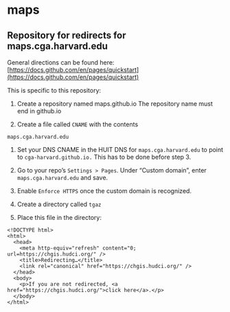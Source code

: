 # maps
## Repository for redirects for maps.cga.harvard.edu
General directions can be found here:
[https://docs.github.com/en/pages/quickstart](https://docs.github.com/en/pages/quickstart)

This is specific to this repository:
1.  Create a repository named maps.github.io  The repository name must end in github.io

1.  Create a file called `CNAME` with the contents
```
maps.cga.harvard.edu
```

1.  Set your DNS CNAME in the HUIT DNS for `maps.cga.harvard.edu` to point to `cga-harvard.github.io.`  This has to be done before step 3.

1.  Go to your repo’s `Settings > Pages`.  Under “Custom domain”, enter `maps.cga.harvard.edu` and save.

1.  Enable `Enforce HTTPS` once the custom domain is recognized.

1.  Create a directory called `tgaz`

1.  Place this file in the directory:
```
<!DOCTYPE html>
<html>
  <head>
    <meta http-equiv="refresh" content="0; url=https://chgis.hudci.org/" />
    <title>Redirecting…</title>
    <link rel="canonical" href="https://chgis.hudci.org/" />
  </head>
  <body>
    <p>If you are not redirected, <a href="https://chgis.hudci.org/">click here</a>.</p>
  </body>
</html>
```
